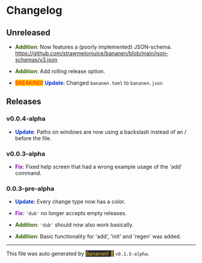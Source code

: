 # Changelog


## Unreleased
            
-  **<span style="color: #336600">Addition</span>**: Now features a (poorly implemented) JSON-schema. <https://github.com/strawmelonjuice/bananen/blob/main/json-schemas/v3.json>
-  **<span style="color: #336600">Addition</span>**: Add rolling release option.
- <span style="color: red; background-color: #ffcc00">BREAKING!</span> **<span style="color: #0033cc">Update</span>**: Changed `bananen.toml` to `bananen.json`


## Releases




### v0.0.4-alpha
-  **<span style="color: #0033cc">Update</span>**: Paths on windows are now using a backslash instead of an / before the file.



### v0.0.3-alpha
-  **<span style="color: #9900cc">Fix</span>**: Fixed help screen that had a wrong example usage of the 'add' command.



### 0.0.3-pre-alpha
-  **<span style="color: #0033cc">Update</span>**: Every change type now has a color.
-  **<span style="color: #9900cc">Fix</span>**: `'dub'` no longer accepts empty releases.
-  **<span style="color: #336600">Addition</span>**: `'dub'` should now also work basically.
-  **<span style="color: #336600">Addition</span>**: Basic functionality for 'add', 'init' and 'regen' was added.


<hr>
            
This file was auto generated by [<span style="background-color: #24273a; color: #ffcc00">Bananen! 🍌</span>](https://github.com/strawmelonjuice/bananen/) `v0.1.5-alpha`.